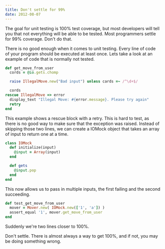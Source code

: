 ```yaml
---
title: Don't settle for 99%
date: 2012-08-07
---
```

The goal for unit testing is 100% test coverage, but most developers will tell
you that not everything will be able to be tested.  Most programmers settle for
99% coverage.  Don't do that.

There is no good enough when it comes to unit testing.  Every line of code
of your program should be executed at least once.  Lets take a look at an 
example of code that is normally not tested.

```ruby
def get_move_from_user
  cords = @io.gets.chomp

  raise IllegalMove.new("Bad input") unless cards =~ /^\d+$/

  cords
rescue IllegalMove => error
  display_text "Illegal Move: #{error.message}. Please try again"
  retry
end
```

This example shows a rescue block with a retry.  This is hard to test, as there
is no good way to make sure that the exception was raised. Instead of skipping
those two lines, we can create a IOMock object that takes an array of input to
return one at a time.

```ruby
class IOMock
  def initialize(input)
    @input = Array(input)
  end

  def gets
    @input.pop
  end
end
```

This now allows us to pass in multiple inputs, the first failing and the second
succeeding.

```ruby
def test_get_move_from_user
  mover = Mover.new( IOMock.new(['1', 'a']) )
  assert_equal '1', mover.get_move_from_user
end
```

Suddenly we're two lines closer to 100%.

Don't settle.  There is almost always a way to get 100%, and if not, you may be
doing something wrong.
